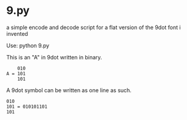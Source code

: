 # 9.py
a simple encode and decode script for a flat version of the 9dot font i invented

Use:
python 9.py

This is an "A" in 9dot written in binary.

        010
    A = 101
        101

A 9dot symbol can be written as one line as such.

    010
    101 = 010101101
    101
